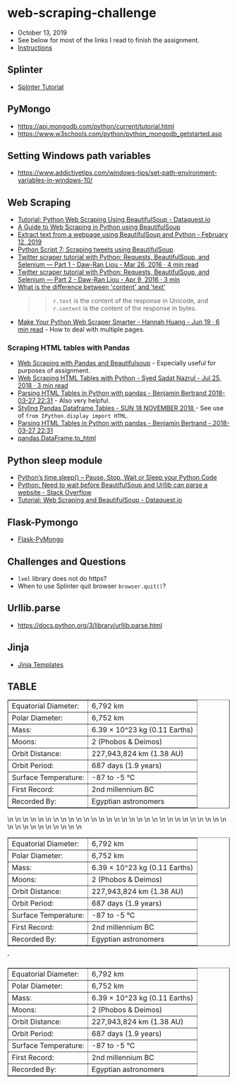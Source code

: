 # web-scraping-challenge
* October 13, 2019
* See below for most of the links I read to finish the assignment.
* [Instructions](https://github.com/the-Coding-Boot-Camp-at-UT/UT-MCB-DATA-PT-07-2019-U-C/tree/master/homework-instructions/12-Web-Scraping-and-Document-Databases/Instructions)

## Splinter ##
* [Splinter Tutorial](https://splinter.readthedocs.io/en/latest/tutorial.html)

## PyMongo ##
* https://api.mongodb.com/python/current/tutorial.html
* https://www.w3schools.com/python/python_mongodb_getstarted.asp

## Setting Windows path variables ##
* https://www.addictivetips.com/windows-tips/set-path-environment-variables-in-windows-10/

## Web Scraping ##
* [Tutorial: Python Web Scraping Using BeautifulSoup - Dataquest.io](https://www.dataquest.io/blog/web-scraping-tutorial-python/)
* [A Guide to Web Scraping in Python using BeautifulSoup](https://dev.to/ayushsharma/a-guide-to-web-scraping-in-python-using-beautifulsoup-1kgo)
* [Extract text from a webpage using BeautifulSoup and Python - February 12, 2019](https://matix.io/extract-text-from-webpage-using-beautifulsoup-and-python/)
* [Python Script 7: Scraping tweets using BeautifulSoup](https://www.pythoncircle.com/post/522/python-script-7-scraping-tweets-using-beautifulsoup/)
* [Twitter scraper tutorial with Python: Requests, BeautifulSoup, and Selenium — Part 1 - Daw-Ran Liou - Mar 26, 2016 · 4 min read](https://medium.com/@dawranliou/twitter-scraper-tutorial-with-python-requests-beautifulsoup-and-selenium-part-1-8e76d62ffd68)
* [Twitter scraper tutorial with Python: Requests, BeautifulSoup, and Selenium — Part 2 - Daw-Ran Liou - Apr 9, 2016 · 3 min](https://medium.com/@dawranliou/twitter-scraper-tutorial-with-python-requests-beautifulsoup-and-selenium-part-2-b38d849b07fe)
* [What is the difference between 'content' and 'text'](https://stackoverflow.com/questions/17011357/what-is-the-difference-between-content-and-text)
    > > `r.text` is the content of the response in Unicode, and `r.content` is the content of the response in bytes.
* [Make Your Python Web Scraper Smarter - Hannah Huang - Jun 19 · 6 min read](https://levelup.gitconnected.com/make-your-python-web-scraper-smarter-6233f2d10c3f) - How to deal with multiple pages.

### Scraping HTML tables with Pandas
* [Web Scraping with Pandas and Beautifulsoup](https://pythonprogramminglanguage.com/web-scraping-with-pandas-and-beautifulsoup/) - Especially useful for purposes of assignment.
* [Web Scraping HTML Tables with Python - Syed Sadat Nazrul - Jul 25, 2018 · 3 min read](https://towardsdatascience.com/web-scraping-html-tables-with-python-c9baba21059)
* [Parsing HTML Tables in Python with pandas - Benjamin Bertrand 2018-03-27 22:31](https://beenje.github.io/blog/posts/parsing-html-tables-in-python-with-pandas/) - Also very helpful.
* [Styling Pandas Dataframe Tables - SUN 18 NOVEMBER 2018
](https://blog.hedaro.com/styling-dataframe-tables.html) - See use of `from IPython.display import HTML`.
* [Parsing HTML Tables in Python with pandas - Benjamin Bertrand - 2018-03-27 22:31](https://beenje.github.io/blog/posts/parsing-html-tables-in-python-with-pandas/)
* [pandas.DataFrame.to_html](https://pandas.pydata.org/pandas-docs/version/0.23/generated/pandas.DataFrame.to_html.html)

## Python sleep module
* [Python’s time.sleep() – Pause, Stop, Wait or Sleep your Python Code](https://www.pythoncentral.io/pythons-time-sleep-pause-wait-sleep-stop-your-code/)
* [Python: Need to wait before BeautifulSoup and Urllib can parse a website - Stack Overflow](https://stackoverflow.com/questions/21445845/python-need-to-wait-before-beautifulsoup-and-urllib-can-parse-a-website)
* [Tutorial: Web Scraping and BeautifulSoup - Dataquest.io](https://www.dataquest.io/blog/web-scraping-beautifulsoup/)

## Flask-Pymongo 
* [Flask-PyMongo](https://flask-pymongo.readthedocs.io/en/latest/)

## Challenges and Questions
* `lxml` library does not do https?
* When to use Splinter quit browser `browser.quit()`?

## Urllib.parse
* https://docs.python.org/3/library/urllib.parse.html

## Jinja
* [Jinja Templates](http://jinja.palletsprojects.com/en/2.10.x/templates/)

## TABLE
<table border="1" class="dataframe">  <tbody>    <tr>      <td>Equatorial Diameter:</td>      <td>6,792 km</td>    </tr>    <tr>      <td>Polar Diameter:</td>      <td>6,752 km</td>    </tr>    <tr>      <td>Mass:</td>      <td>6.39 × 10^23 kg (0.11 Earths)</td>    </tr>    <tr>      <td>Moons:</td>      <td>2 (Phobos &amp; Deimos)</td>    </tr>    <tr>      <td>Orbit Distance:</td>      <td>227,943,824 km (1.38 AU)</td>    </tr>    <tr>      <td>Orbit Period:</td>      <td>687 days (1.9 years)</td>    </tr>    <tr>      <td>Surface Temperature:</td>      <td>-87 to -5 °C</td>    </tr>    <tr>      <td>First Record:</td>      <td>2nd millennium BC</td>    </tr>    <tr>      <td>Recorded By:</td>      <td>Egyptian astronomers</td>    </tr>  </tbody></table>


<!-- soup.find_all("a")
soup("a") -->
<!-- 
# manny code
# scraping = True
# data = []
# while scraping==True:
#     soup = BeautifulSoup(browser.html, "lxml")
#     books = soup.find_all("article", class_="product_pod")
#     for book in books:
#         link = book.find("h3").find("a")["href"]
#         title = book.find("h3").find("a")["title"]
#         data.append({"link": link, "title": title})
#     try:
#         browser.click_link_by_partial_text('next')
#     except:
#         scraping = False -->


<table border="1" class="dataframe">\n  <tbody>\n    <tr>\n      <td>Equatorial Diameter:</td>\n      <td>6,792 km</td>\n    </tr>\n    <tr>\n      <td>Polar Diameter:</td>\n      <td>6,752 km</td>\n    </tr>\n    <tr>\n      <td>Mass:</td>\n      <td>6.39 × 10^23 kg (0.11 Earths)</td>\n    </tr>\n    <tr>\n      <td>Moons:</td>\n      <td>2 (Phobos &amp; Deimos)</td>\n    </tr>\n    <tr>\n      <td>Orbit Distance:</td>\n      <td>227,943,824 km (1.38 AU)</td>\n    </tr>\n    <tr>\n      <td>Orbit Period:</td>\n      <td>687 days (1.9 years)</td>\n    </tr>\n    <tr>\n      <td>Surface Temperature:</td>\n      <td>-87 to -5 °C</td>\n    </tr>\n    <tr>\n      <td>First Record:</td>\n      <td>2nd millennium BC</td>\n    </tr>\n    <tr>\n      <td>Recorded By:</td>\n      <td>Egyptian astronomers</td>\n    </tr>\n  </tbody>\n</table>'


<table border="1" class="dataframe">  <tbody>    <tr>      <td>Equatorial Diameter:</td>      <td>6,792 km</td>    </tr>    <tr>      <td>Polar Diameter:</td>      <td>6,752 km</td>    </tr>    <tr>      <td>Mass:</td>      <td>6.39 × 10^23 kg (0.11 Earths)</td>    </tr>    <tr>      <td>Moons:</td>      <td>2 (Phobos &amp; Deimos)</td>    </tr>    <tr>      <td>Orbit Distance:</td>      <td>227,943,824 km (1.38 AU)</td>    </tr>    <tr>      <td>Orbit Period:</td>      <td>687 days (1.9 years)</td>    </tr>    <tr>      <td>Surface Temperature:</td>      <td>-87 to -5 °C</td>    </tr>    <tr>      <td>First Record:</td>      <td>2nd millennium BC</td>    </tr>    <tr>      <td>Recorded By:</td>      <td>Egyptian astronomers</td>    </tr>  </tbody></table>